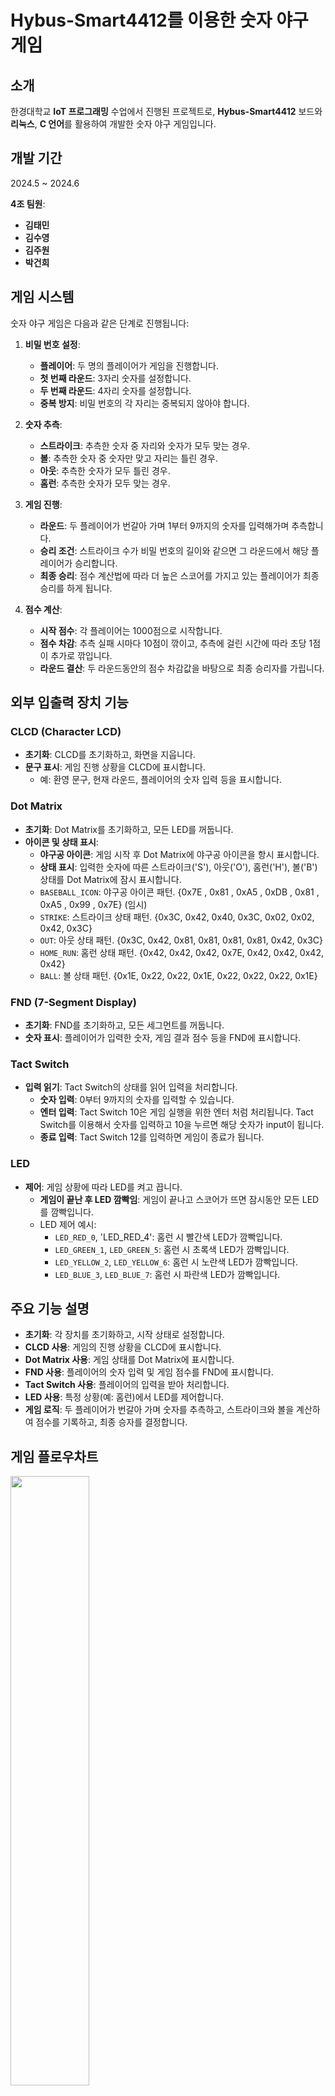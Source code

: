 # Hybus-Smart4412를 이용한 숫자 야구 게임

## 소개
한경대학교 **IoT 프로그래밍** 수업에서 진행된 프로젝트로, **Hybus-Smart4412** 보드와 **리눅스**, **C 언어**를 활용하여 개발한 숫자 야구 게임입니다.

## 개발 기간
2024.5 ~ 2024.6

**4조 팀원**:
- **김태민**
- **김수영**
- **김주원**
- **박건희**

## 게임 시스템

숫자 야구 게임은 다음과 같은 단계로 진행됩니다:

1. **비밀 번호 설정**:
   - **플레이어**: 두 명의 플레이어가 게임을 진행합니다.
   - **첫 번째 라운드**: 3자리 숫자를 설정합니다.
   - **두 번째 라운드**: 4자리 숫자를 설정합니다.
   - **중복 방지**: 비밀 번호의 각 자리는 중복되지 않아야 합니다.

2. **숫자 추측**:
   - **스트라이크**: 추측한 숫자 중 자리와 숫자가 모두 맞는 경우.
   - **볼**: 추측한 숫자 중 숫자만 맞고 자리는 틀린 경우.
   - **아웃**: 추측한 숫자가 모두 틀린 경우.
   - **홈런**: 추측한 숫자가 모두 맞는 경우.

3. **게임 진행**:
   - **라운드**: 두 플레이어가 번갈아 가며 1부터 9까지의 숫자를 입력해가며 추측합니다.
   - **승리 조건**: 스트라이크 수가 비밀 번호의 길이와 같으면 그 라운드에서 해당 플레이어가 승리합니다.
   - **최종 승리**: 점수 계산법에 따라 더 높은 스코어를 가지고 있는 플레이어가 최종 승리를 하게 됩니다.


4. **점수 계산**:
   - **시작 점수**: 각 플레이어는 1000점으로 시작합니다.
   - **점수 차감**: 추측 실패 시마다 10점이 깎이고, 추측에 걸린 시간에 따라 초당 1점이 추가로 깎입니다.
   - **라운드 결산**: 두 라운드동안의 점수 차감값을 바탕으로 최종 승리자를 가립니다.

## 외부 입출력 장치 기능

### CLCD (Character LCD)
- **초기화**: CLCD를 초기화하고, 화면을 지웁니다.
- **문구 표시**: 게임 진행 상황을 CLCD에 표시합니다.
  - 예: 환영 문구, 현재 라운드, 플레이어의 숫자 입력 등을 표시합니다.

### Dot Matrix
- **초기화**: Dot Matrix를 초기화하고, 모든 LED를 꺼둡니다.
- **아이콘 및 상태 표시**: 
  - **야구공 아이콘**: 게임 시작 후 Dot Matrix에 야구공 아이콘을 항시 표시합니다.
  - **상태 표시**: 입력한 숫자에 따른 스트라이크('S'), 아웃('O'), 홈런('H'), 볼('B') 상태를 Dot Matrix에 잠시 표시합니다.
  - `BASEBALL_ICON`: 야구공 아이콘 패턴. {0x7E , 0x81 , 0xA5 , 0xDB , 0x81 , 0xA5 , 0x99 , 0x7E} (임시)
  - `STRIKE`: 스트라이크 상태 패턴. {0x3C, 0x42, 0x40, 0x3C, 0x02, 0x02, 0x42, 0x3C}
  - `OUT`: 아웃 상태 패턴. {0x3C, 0x42, 0x81, 0x81, 0x81, 0x81, 0x42, 0x3C}
  - `HOME_RUN`: 홈런 상태 패턴. {0x42, 0x42, 0x42, 0x7E, 0x42, 0x42, 0x42, 0x42}
  - `BALL`: 볼 상태 패턴. {0x1E, 0x22, 0x22, 0x1E, 0x22, 0x22, 0x22, 0x1E}

### FND (7-Segment Display)
- **초기화**: FND를 초기화하고, 모든 세그먼트를 꺼둡니다.
- **숫자 표시**: 플레이어가 입력한 숫자, 게임 결과 점수 등을 FND에 표시합니다.

### Tact Switch
- **입력 읽기**: Tact Switch의 상태를 읽어 입력을 처리합니다.
  - **숫자 입력**: 0부터 9까지의 숫자를 입력할 수 있습니다.
  - **엔터 입력**: Tact Switch 10은 게임 실행을 위한 엔터 처럼 처리됩니다. Tact Switch를 이용해서 숫자를 입력하고 10을 누르면 해당 숫자가 input이 됩니다.
  - **종료 입력**: Tact Switch 12를 입력하면 게임이 종료가 됩니다.

### LED
- **제어**: 게임 상황에 따라 LED를 켜고 끕니다.
  - **게임이 끝난 후 LED 깜빡임**: 게임이 끝나고 스코어가 뜨면 잠시동안 모든 LED를 깜빡입니다. 
  - LED 제어 예시:
    - `LED_RED_0`, 'LED_RED_4': 홈런 시 빨간색 LED가 깜빡입니다.
    - `LED_GREEN_1`, `LED_GREEN_5`: 홈런 시 초록색 LED가 깜빡입니다.
    - `LED_YELLOW_2`, `LED_YELLOW_6`: 홈런 시 노란색 LED가 깜빡입니다.
    - `LED_BLUE_3`, `LED_BLUE_7`: 홈런 시 파란색 LED가 깜빡입니다.

## 주요 기능 설명

- **초기화**: 각 장치를 초기화하고, 시작 상태로 설정합니다.
- **CLCD 사용**: 게임의 진행 상황을 CLCD에 표시합니다.
- **Dot Matrix 사용**: 게임 상태를 Dot Matrix에 표시합니다.
- **FND 사용**: 플레이어의 숫자 입력 및 게임 점수를 FND에 표시합니다.
- **Tact Switch 사용**: 플레이어의 입력을 받아 처리합니다.
- **LED 사용**: 특정 상황(예: 홈런)에서 LED를 제어합니다.
- **게임 로직**: 두 플레이어가 번갈아 가며 숫자를 추측하고, 스트라이크와 볼을 계산하여 점수를 기록하고, 최종 승자를 결정합니다.


## 게임 플로우차트
<img src="https://github.com/teitow/IoT_programming/blob/main/image/%EC%88%AB%EC%9E%90%EC%95%BC%EA%B5%AC%EA%B2%8C%EC%9E%84%ED%94%8C%EB%A1%9C%EC%9A%B0%EC%B0%A8%ED%8A%B8.drawio.png" width="50%" height="50%">

## 도트 사이트
https://xantorohara.github.io/led-matrix-editor/#0000000000000000

